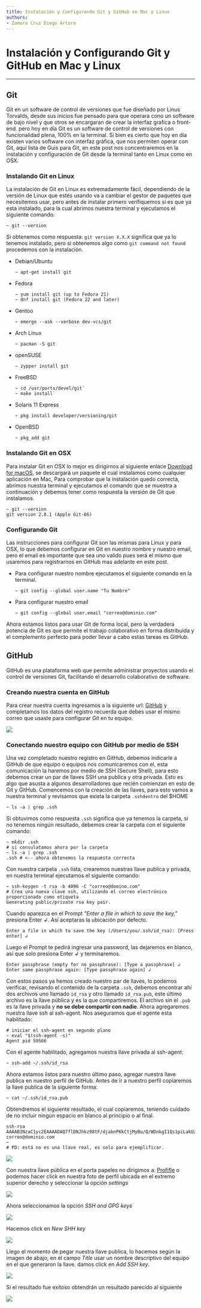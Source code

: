 ```yaml
---
title: Instalación y Configurando Git y GitHub en Mac y Linux
authors:
- Zamora Cruz Diego Arturo
---
```


# Instalación y Configurando Git y GitHub en Mac y Linux

--------------------------------------------------------------------------------

## Git

Git en un software de control de versiones que fue diseñado por Linus Torvalds, desde sus inicios fue pensado para que operara cono un software de bajo nivel y que otros se encargaran de crear la interfaz grafica o front-end. pero hoy en día Git es un software de control de versiones con funcionalidad plena, 100% en la terminal. Si bien es cierto que hoy en día existen varios software con interfaz gráfica, que nos permiten operar con Git, aquí lista de Guis para Git, en este post nos concentraremos en la instalación y configuración de Git desde la terminal tanto en Linux como en OSX. 


### Instalando Git en Linux

La instalación de Git en Linux es extremadamente fácil, dependiendo de la versión de Linux que estés usando va a cambiar el gestor de paquetes que necesitemos usar, pero antes de instalar primero verifiquemos si es que ya esta instalado, para la cual abrimos nuestra terminal y ejecutamos el siguiente comando:

```
~ git --version
```

Si obtenemos como respuesta: `git version X.X.X` significa que ya lo tenemos instalado, pero si obtenemos algo como `git command not found` procedemos con la instalación.

- Debian/Ubuntu
    
    ```
    ~ apt-get install git
    ```

- Fedora
    
    ```
    ~ yum install git (up to Fedora 21)
    ~ dnf install git (Fedora 22 and later)
    ```

-  Gentoo
    
    ```
    ~ emerge --ask --verbose dev-vcs/git
    ```

- Arch Linux
    ```
    ~ pacman -S git
    ```

- openSUSE
    ```
    ~ zypper install git
    ```

- FreeBSD
    ```
    ~ cd /usr/ports/devel/git`
    ~ make install`
    ```

- Solaris 11 Express
    
    ```
    ~ pkg install developer/versioning/git
    ```

- OpenBSD

    ```
    ~ pkg_add git
    ```


### Instalando Git en OSX

Para instalar Git en OSX lo mejor es dirigirnos al siguiente enlace [Download for macOS](https://git-scm.com/download/mac), se descargará un paquete el cual instalamos como cualquier aplicación en Mac, Para comprobar que la instalación quedo correcta, abrimos nuestra terminal y ejecutamos el comando que se muestra a continuación y debemos tener como respuesta la versión de Git que instalamos.

```
~ git --version
git version 2.8.1 (Apple Git-66)
```


### Configurando Git

Las instrucciones para configurar Git son las mismas para Linux y para OSX, lo que debemos configurar en Git en nuestro nombre y nuestro email, pero el email es importante que sea uno valido pues será el mismo que usaremos para registrarnos en GitHub mas adelante en este post.

- Para configurar nuestro nombre ejecutamos el siguiente comando en la terminal.
    
    ```
    ~ git config --global user.name "Tu Nombre"
    ```

- Para configurar nuestro email
    
    ```
    ~ git config --global user.email "correo@dominio.com"
    ```

Ahora estamos listos para usar Git de forma local, pero la verdadera potencia de Git es que permite el trabajo colaborativo en forma distribuida y el complemento perfecto para poder llevar a cabo estas tareas es GitHub.


## GitHub

GitHub es una plataforma web que permite administrar proyectos usando el control de versiones Git, facilitando el desarrollo colaborativo de software.


### Creando nuestra cuenta en GitHub

Para crear nuestra cuenta ingresamos a la siguiente url: [GitHub](https://github.com/) y completamos los datos del registro recuerda que debes usar el mismo correo que usaste para configurar Git en tu equipo. 

![](img/../../img/Install-Config/install-config_01.png)


### Conectando nuestro equipo con GitHub por medio de SSH

Una vez completado nuestro registro en GitHub, debemos indicarle a GitHub de que equipo o equipos nos comunicaremos con el, esta comunicación la haremos por medio de SSH (Secure Shell), para esto debemos crear un par de llaves SSH una publica y otra privada. Esto es algo que asusta a algunos desarrolladores que recién comienzan en esto de Git y GitHub. Comencemos con la creación de las llaves, para esto vamos a nuestra terminal y revisamos que exista la carpeta `.sshdentro` del $HOME

```
~ ls -a | grep .ssh
```

Si obtuvimos como respuesta `.ssh` significa que ya tenemos la carpeta, si no tenemos ningún resultado, debemos crear la carpeta con el siguiente comando:

```
~ mkdir .ssh
# si consulatamos ahora por la carpeta
~ ls -a | grep .ssh
.ssh # <-- ahora obtenemos la respuesta correcta
```

Con nuestra carpeta `.ssh` lista, crearemos nuestras llave publica y privada, en nuestra terminal ejecutamos el siguiente comando:

```
~ ssh-keygen -t rsa -b 4096 -C "correo@domino.com"
# Crea una nueva clave ssh, utilizando el correo electrónico proporcionado como etiqueta
Generating public/private rsa key pair.
```

Cuando aparezca en el Prompt *"Enter a file in which to save the key,"* presiona Enter ↲. Así aceptaras la ubicación por defecto.

```
Enter a file in which to save the key (/Users/you/.ssh/id_rsa): [Press enter] ↲
```

Luego el Prompt te pedirá ingresar una password, las dejaremos en blanco, así que solo presiona Enter ↲ y terminaremos.

```
Enter passphrase (empty for no passphrase): [Type a passphrase] ↲
Enter same passphrase again: [Type passphrase again] ↲
```

Con estos pasos ya hemos creado nuestro par de llaves, lo podemos verificar, revisando el contenido de la carpeta `.ssh`, debemos encontrar ahí dos archivos uno llamado `id_rsa` y otro llamado `id_rsa.pub`, este último archivo es la llave pública y es la que compartiremos. El archivo sin el `.pub` es la llave privada y **no se debe compartir con nadie**. Ahora agregaremos nuestra llave ssh al ssh-agent. Nos aseguramos que el agente esta habilitado:

```
# iniciar el ssh-agent en segundo plano
~ eval "$(ssh-agent -s)"
Agent pid 59566
```

Con el agente habilitado, agregamos nuestra llave privada al ssh-agent:

```
~ ssh-add ~/.ssh/id_rsa
```

Ahora estamos listos para nuestro último paso, agregar nuestra llave publica en nuestro perfil de GitHub. Antes de ir a nuestro perfil copiaremos la llave publica de la siguiente forma:

```
~ cat ~/.ssh/id_rsa.pub
```

Obtendremos el siguiente resultado, el cual copiaremos, teniendo cuidado de no incluir ningún espacio en blanco al principio o al final.

```
ssh-rsa AAAAB3NzaC1yc2EAAAADAQ7flDNJhkz98tF/djabnPKkCtjMyBu/Q/WDnkgI1Qs1piLakU26/AlfRk+BkSuSeRtQ2Yl9Jyb5jPrTU2S8bobI3x02qhfcXEBJVCluBuiHWNB5ZihXf3COEnRIHyNR7axWqbByyuPIK5mQI5JhHYZZLVe/YSr1sGcwtNW7nXnAxuz/IOujMuEG82kmDqANIptUNs7q7vYTo+9KTaGBMLFG3YtozlQrUdpzSYMxgGjdH5AlJR+FHpEyBvW9RlQPMSnfFDd202M4pxJ66zGwN1qmbtK0ALXX5rOfd6uyh05qXxhQI1ZNj606UwhFF+h06pNpPYFKtzvBHp2HdDHVr1gCu6BjPWVy7Pl6Xo5hYiVJJsWNOXvXMk5Wavl5VIhKEjrUbdft9PHBU31qeKxbf8Q== correo@dominio.com
~
# PD: está no es una llave real, es solo para ejemplificar.
```

![](img/../../img/Install-Config/install-config_02.png)

Con nuestra llave pública en el porta papeles no dirigimos a: [Profifle](https://github.com/settings/profile) o podemos hacer click en nuestra foto de perfil ubicada en el extremo superior derecho y seleccionar la opción *settings*

![](img/../../img/Install-Config/install-config_03.png)

Ahora seleccionamos la opción *SSH and GPG keys*

![](img/../../img/Install-Config/install-config_04.png)

Hacemos click en *New SHH key*

![](img/../../img/Install-Config/install-config_05.png)

Llego el momento de pegar nuestra llave publica, lo hacemos según la imagen de abajo, en el campo *Title* usar un nombre descriptivo del equipo en el que generaron la llave. damos click en *Add SSH key*.

![](img/../../img/Install-Config/install-config_06.png)

Si el resultado fue exitoso obtendrán un resultado parecido al siguiente

![](img/../../img/Install-Config/install-config_07.png)
